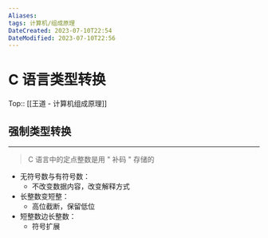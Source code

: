 ```yaml
---
Aliases: 
tags: 计算机/组成原理 
DateCreated: 2023-07-10T22:54
DateModified: 2023-07-10T22:56
---
```

# C 语言类型转换
Top:: [[王道 - 计算机组成原理]]

## 强制类型转换
---

> C 语言中的定点整数是用 " 补码 " 存储的

- 无符号数与有符号数：
	- 不改变数据内容，改变解释方式
- 长整数变短整：
	- 高位截断，保留低位
- 短整数边长整数：
	- 符号扩展